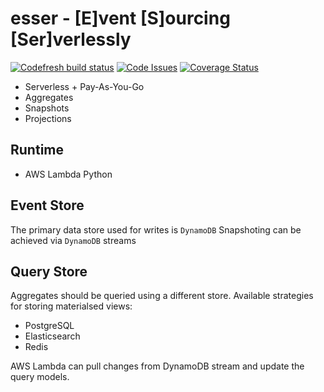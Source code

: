 esser - [E]vent [S]ourcing [Ser]verlessly
============================================

[![Codefresh build status]( https://g.codefresh.io/api/badges/build?repoOwner=geeknam&repoName=esser&branch=master&pipelineName=esser&accountName=namngology&type=cf-1)]( https://g.codefresh.io/repositories/geeknam/esser/builds?filter=trigger:build;branch:master;service:58ce8dac6fc4340100512873~esser)
[![Code Issues](https://www.quantifiedcode.com/api/v1/project/2644f358dc5246da951352fb0550f84f/badge.svg)](https://www.quantifiedcode.com/app/project/2644f358dc5246da951352fb0550f84f)
[![Coverage Status](https://coveralls.io/repos/github/geeknam/esser/badge.svg?branch=master)](https://coveralls.io/github/geeknam/esser?branch=master)

- Serverless + Pay-As-You-Go
- Aggregates
- Snapshots
- Projections

Runtime
-----------------

- AWS Lambda Python


Event Store
-----------------

The primary data store used for writes is `DynamoDB`
Snapshoting can be achieved via `DynamoDB` streams

Query Store
-----------------

Aggregates should be queried using a different store.
Available strategies for storing materialsed views:

- PostgreSQL
- Elasticsearch
- Redis

AWS Lambda can pull changes from DynamoDB stream and update the
query models.

